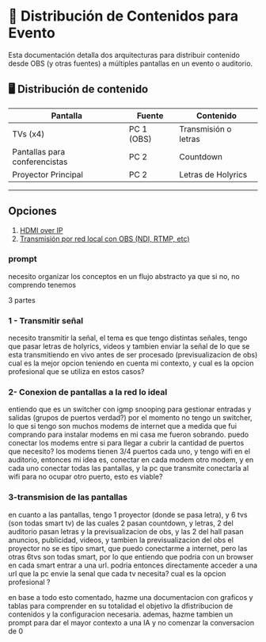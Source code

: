 # 📡 Distribución de Contenidos para Evento

Esta documentación detalla dos arquitecturas para distribuir contenido desde OBS (y otras fuentes) a múltiples pantallas en un evento o auditorio.

## 🖥️ Distribución de contenido

| Pantalla                      | Fuente     | Contenido            |
| ----------------------------- | ---------- | -------------------- |
| TVs (x4)                      | PC 1 (OBS) | Transmisión o letras |
| Pantallas para conferencistas | PC 2       | Countdown            |
| Proyector Principal           | PC 2       | Letras de Holyrics   |

---

## Opciones

1. [HDMI over IP](hdmi%20over%20ip.md)
2. [Transmisión por red local con OBS (NDI, RTMP, etc)](Transmisión%20red%20obs%20ndi.md)



### prompt

necesito organizar los conceptos en un flujo abstracto ya que si no, no comprendo tenemos 

3 partes

### 1 - Transmitir señal
necesito transmitir la señal, el tema es que tengo distintas señales, tengo que pasar letras de holyrics, videos y tambien enviar la señal de lo que se esta transmitiendo en vivo antes de ser procesado (previsualizacion de obs) cual es la mejor opcion teniendo en cuenta mi contexto, y cual es la opcion profesional que se utiliza en estos casos?

### 2- Conexion de pantallas a la red lo ideal
entiendo que es un switcher con igmp snooping para gestionar entradas y salidas (grupos de puertos verdad?) por el momento no tengo un switcher, lo que si tengo son muchos modems de internet que a medida que fui comprando para instalar modems en mi casa me fueron sobrando. puedo conectar los modems entre si para llegar a cubrir la cantidad de puertos que necesito? los modems tienen 3/4 puertos cada uno, y tengo wifi en el auditorio, entonces mi idea es, conectar en cada modem otro modem, y en cada uno conectar todas las pantallas, y la pc que transmite conectarla al wifi para no ocupar otro puerto, esto es viable?

### 3-transmision de las pantallas
en cuanto a las pantallas, tengo 1 proyector (donde se pasa letra), y 6 tvs (son todas smart tv) de las cuales 2 pasan countdown, y letras, 2 del auditorio pasan letras y la previsualizacion de obs, y las 2 del hall pasan anuncios, publicidad, videos, y tambien la previsualizacion del obs el proyector no se es tipo smart, que puedo conectarme a internet, pero las otras 6tvs son todas smart, por lo que entiendo que podria con un browser en cada smart entrar a una url. podria entonces directamente acceder a una url que la pc envie la senal que cada tv necesita? cual es la opcion profesional ?

en base a todo esto comentado, hazme una documentacion con graficos y tablas para comprender en su totalidad el objetivo la dfistribucion de contenidos y la configuracion necesaria. ademas, hazme tambien un prompt para dar el mayor contexto a una IA y no comenzar la conversacion de 0